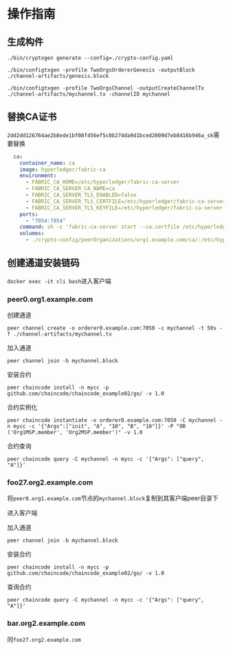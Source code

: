 # 操作指南


## 生成构件

```shell
./bin/cryptogen generate --config=./crypto-config.yaml 
```

```shell
./bin/configtxgen -profile TwoOrgsOrdererGenesis -outputBlock ./channel-artifacts/genesis.block
```

```shell
./bin/configtxgen -profile TwoOrgsChannel -outputCreateChannelTx ./channel-artifacts/mychannel.tx -channelID mychannel
```

## 替换CA证书

`2dd2dd126764ae2b8ede1bf08f456ef5c0b274da9d1bced2009d7eb8416b946a_sk`需要替换

```yaml
  ca:
    container_name: ca
    image: hyperledger/fabric-ca
    environment:
      - FABRIC_CA_HOME=/etc/hyperledger/fabric-ca-server
      - FABRIC_CA_SERVER_CA_NAME=ca
      - FABRIC_CA_SERVER_TLS_ENABLED=false
      - FABRIC_CA_SERVER_TLS_CERTFILE=/etc/hyperledger/fabric-ca-server-config/ca.org1.example.com-cert.pem
      - FABRIC_CA_SERVER_TLS_KEYFILE=/etc/hyperledger/fabric-ca-server-config/2dd2dd126764ae2b8ede1bf08f456ef5c0b274da9d1bced2009d7eb8416b946a_sk
    ports:
      - "7054:7054"
    command: sh -c 'fabric-ca-server start --ca.certfile /etc/hyperledger/fabric-ca-server-config/ca.org1.example.com-cert.pem --ca.keyfile /etc/hyperledger/fabric-ca-server-config/2dd2dd126764ae2b8ede1bf08f456ef5c0b274da9d1bced2009d7eb8416b946a_sk -b admin:adminpw -d'
    volumes:
      - ./crypto-config/peerOrganizations/org1.example.com/ca/:/etc/hyperledger/fabric-ca-server-config

```


## 创建通道安装链码

`docker exec -it cli bash`进入客户端


### peer0.org1.example.com

创建通道

```shell
peer channel create -o orderer0.example.com:7050 -c mychannel -t 50s -f ./channel-artifacts/mychannel.tx
```

加入通道

```shell
peer channel join -b mychannel.block
```

安装合约

```shell
peer chaincode install -n mycc -p github.com/chaincode/chaincode_example02/go/ -v 1.0
```

合约实例化

```shell
peer chaincode instantiate -o orderer0.example.com:7050 -C mychannel -n mycc -c '{"Args":["init", "A", "10", "B", "10"]}' -P "OR ('Org1MSP.member', 'Org2MSP.member')" -v 1.0
```

合约查询

```shell
peer chaincode query -C mychannel -n mycc -c '{"Args": ["query", "A"]}'
```

### foo27.org2.example.com

将`peer0.org1.example.com`节点的`mychannel.block`复制到其客户端peer目录下

进入客户端

加入通道

```shell
peer channel join -b mychannel.block
```

安装合约

```shell
peer chaincode install -n mycc -p github.com/chaincode/chaincode_example02/go/ -v 1.0
```

查询合约

```shell
peer chaincode query -C mychannel -n mycc -c '{"Args": ["query", "A"]}'
```


### bar.org2.example.com

同`foo27.org2.example.com`